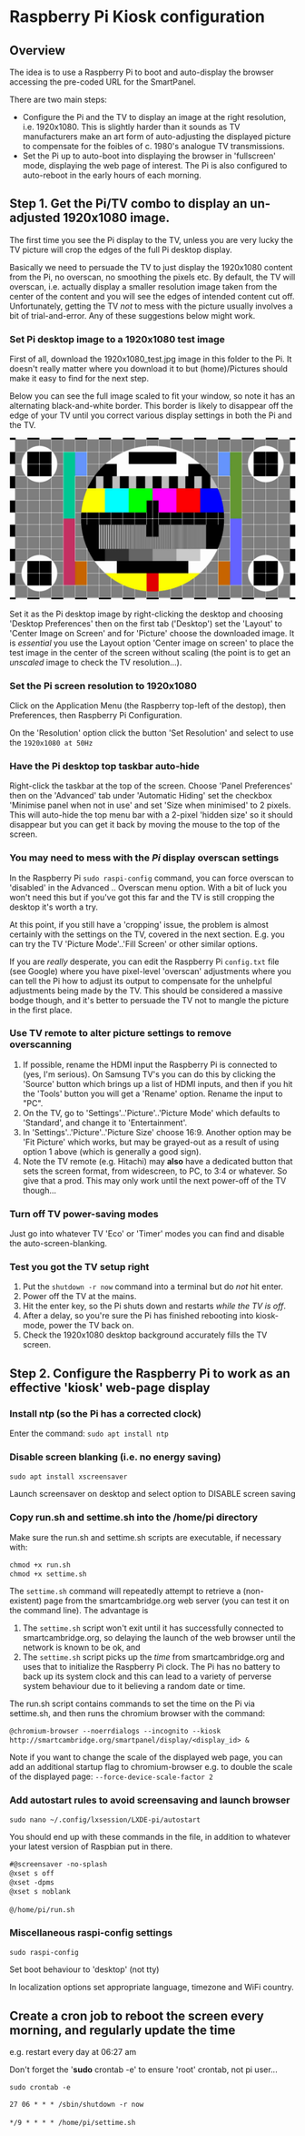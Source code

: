 # Raspberry Pi Kiosk configuration

## Overview

The idea is to use a Raspberry Pi to boot and auto-display the browser accessing the 
pre-coded URL for the SmartPanel.

There are two main steps:
* Configure the Pi and the TV to display an image at the right resolution, i.e. 1920x1080. This is
slightly harder than it sounds as TV manufacturers make an art form of auto-adjusting the 
displayed picture to compensate for the foibles of c. 1980's analogue TV transmissions.
* Set the Pi up to auto-boot into displaying the browser in 'fullscreen' mode, displaying the web
page of interest. The Pi is also configured to auto-reboot in the early hours of each morning.

## Step 1. Get the Pi/TV combo to display an un-adjusted 1920x1080 image.

The first time you see the Pi display to the TV, unless you are very lucky the TV picture will
crop the edges of the full Pi desktop display.

Basically we need to persuade the TV to just display the 1920x1080 content from the Pi, no
overscan, no smoothing the pixels etc. By default, the TV will overscan, i.e. actually display
a smaller resolution image taken from the center of the content and you will see the edges of
intended content cut off. Unfortunately, getting the TV *not* to mess with the picture usually
involves a bit of trial-and-error. Any of these suggestions below might work.

### Set Pi desktop image to a 1920x1080 test image

First of all, download the 1920x1080_test.jpg image in this folder to the Pi. It doesn't really matter where you
download it to but (home)/Pictures should make it easy to find for the next step.

Below you can see the full image scaled to fit your window, so note it has an alternating black-and-white border.
This border is likely to disappear off the edge of your TV until you correct various display settings in both the Pi
and the TV.

![TV test image](1920x1080_test.jpg "Test TV image")

Set it as the
Pi desktop image by right-clicking the desktop and choosing 'Desktop Preferences' then on the first tab ('Desktop') set
the 'Layout' to 'Center Image on Screen' and for 'Picture' choose the downloaded image. 
It is *essential* you use the 
Layout option 'Center image on screen' to place the test image in the center of the screen without scaling 
(the point is to get an *unscaled* image to check the TV resolution...).

### Set the Pi screen resolution to 1920x1080

Click on the Application Menu (the Raspberry top-left of the destop), then Preferences, then
Raspberry Pi Configuration.

On the 'Resolution' option click the button 'Set Resolution' and select to use the ```1920x1080 at 50Hz```

### Have the Pi desktop top taskbar auto-hide

Right-click the taskbar at the top of the screen.  Choose 'Panel Preferences' then on the 'Advanced' tab
under 'Automatic Hiding' set the checkbox 'Minimise panel when not in use' and set 'Size when minimised'
to 2 pixels. This will auto-hide the top menu bar with a 2-pixel 'hidden
size' so it should disappear but you can get it back by moving the mouse to the top
of the screen.

### You may need to mess with the *Pi* display overscan settings

In the Raspberry Pi ```sudo raspi-config``` command, you can force overscan to 'disabled' in
the Advanced .. Overscan menu option. With a bit of luck you won't need this but if you've got this
far and the TV is still cropping the desktop it's worth a try.

At this point, if you still have a 'cropping' issue, the problem is almost certainly with the settings
on the TV, covered in the next section.  E.g. you can try the TV 'Picture Mode'..'Fill Screen' or other similar options.

If you are *really* desperate, you can edit the Raspberry Pi ```config.txt``` file (see Google) where you
have pixel-level 'overscan' adjustments where you can tell the Pi how to adjust its output to compensate for
the unhelpful adjustments being made by the TV. This should be considered a massive bodge though, and it's
better to persuade the TV not to mangle the picture in the first place.

### Use TV remote to alter picture settings to remove overscanning

1. If possible, rename the HDMI input the Raspberry Pi is connected to (yes, I'm serious).
On Samsung TV's you can do this by clicking the 'Source' button which brings up a list of
HDMI inputs, and then if you hit the 'Tools' button you will get a 'Rename' option.  Rename the
input to "PC".
2. On the TV, go to 'Settings'..'Picture'..'Picture Mode' which defaults to 'Standard', and change it to
'Entertainment'.
3. In 'Settings'..'Picture'..'Picture Size' choose 16:9. Another option may be 'Fit Picture' which works,
but may be grayed-out as a result of using option 1 above (which is generally a good sign).
4. Note the TV remote (e.g. Hitachi) may **also** have a dedicated button that sets the screen format,
from widescreen, to PC, to 3:4 or whatever. So give that a prod.  This may only work until the next
power-off of the TV though...

### Turn off TV power-saving modes

Just go into whatever TV 'Eco' or 'Timer' modes you can find and disable the auto-screen-blanking.

### Test you got the TV setup right

1. Put the ```shutdown -r now``` command into a terminal but do *not* hit enter.
2. Power off the TV at the mains.
3. Hit the enter key, so the Pi shuts down and restarts *while the TV is off*.
4. After a delay, so you're sure the Pi has finished rebooting into kiosk-mode, power the TV back on.
5. Check the 1920x1080 desktop background accurately fills the TV screen.

## Step 2. Configure the Raspberry Pi to work as an effective 'kiosk' web-page display

### Install ntp (so the Pi has a corrected clock)
Enter the command:
```sudo apt install ntp```

### Disable screen blanking (i.e. no energy saving)

```
sudo apt install xscreensaver
```
Launch screensaver on desktop and select option to DISABLE screen saving

### Copy run.sh and settime.sh into the /home/pi directory

Make sure the run.sh and settime.sh scripts are executable, if necessary with:
```
chmod +x run.sh
chmod +x settime.sh
```

The ```settime.sh``` command will repeatedly attempt to retrieve a (non-existent) page from
the smartcambridge.org web server (you can test it on the command line). The advantage is

1. The ```settime.sh``` script won't exit until it has successfully connected to smartcambridge.org, so delaying
the launch of the web browser until the network is known to be ok, and
2. The ```settime.sh``` script picks up the *time* from smartcambridge.org and uses that to initialize
the Raspberry Pi clock. The Pi has no battery to back up its system clock and this can lead to
a variety of perverse system behaviour due to it believing a random date or time.

The run.sh script contains commands to set the time on the Pi via settime.sh, and then runs the
chromium browser with the command:

```
@chromium-browser --noerrdialogs --incognito --kiosk http://smartcambridge.org/smartpanel/display/<display_id> &
```

Note if you want to change the scale of the displayed web page, you can add an additional startup
flag to chromium-browser e.g. to double the scale of the displayed page: ```--force-device-scale-factor 2```

### Add autostart rules to avoid screensaving and launch browser
```
sudo nano ~/.config/lxsession/LXDE-pi/autostart
```

You should end up with these commands in the file, in addition to whatever your latest version of Raspbian put in there.

```
#@screensaver -no-splash
@xset s off
@xset -dpms
@xset s noblank

@/home/pi/run.sh
```

### Miscellaneous raspi-config settings

```
sudo raspi-config
```

Set boot behaviour to 'desktop' (not tty)

In localization options set appropriate language, timezone and WiFi country.

## Create a cron job to reboot the screen every morning, and regularly update the time

e.g. restart every day at 06:27 am

Don't forget the '**sudo** crontab -e' to ensure 'root' crontab, not pi user...
```
sudo crontab -e
```
```
27 06 * * * /sbin/shutdown -r now

*/9 * * * * /home/pi/settime.sh
```


